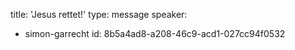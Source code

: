 title: 'Jesus rettet!'
type: message
speaker:
  - simon-garrecht
id: 8b5a4ad8-a208-46c9-acd1-027cc94f0532
